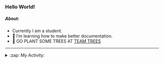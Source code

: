 ### Hello World!

##### About:
- Currently I am a student.
- 🌱 I’m learning how to make better documentation.
- 🌱 GO PLANT SOME TREES AT [TEAM TREES](https://teamtrees.org/)

---
<details>
  <summary>:zap: My Activity:</summary>
  
<!--START_SECTION:waka-->
![Code Time](http://img.shields.io/badge/Code%20Time-1%2C171%20hrs%2034%20mins-blue)

**I'm a Night 🦉** 

```text
🌞 Morning                1906 commits        ███░░░░░░░░░░░░░░░░░░░░░░   10.11 % 
🌆 Daytime                6413 commits        █████████░░░░░░░░░░░░░░░░   34.02 % 
🌃 Evening                5378 commits        ███████░░░░░░░░░░░░░░░░░░   28.53 % 
🌙 Night                  5152 commits        ███████░░░░░░░░░░░░░░░░░░   27.33 % 
```
📅 **I'm Most Productive on Wednesday** 

```text
Monday                   2652 commits        ████░░░░░░░░░░░░░░░░░░░░░   14.07 % 
Tuesday                  2578 commits        ███░░░░░░░░░░░░░░░░░░░░░░   13.68 % 
Wednesday                4405 commits        ██████░░░░░░░░░░░░░░░░░░░   23.37 % 
Thursday                 2427 commits        ███░░░░░░░░░░░░░░░░░░░░░░   12.88 % 
Friday                   1967 commits        ███░░░░░░░░░░░░░░░░░░░░░░   10.44 % 
Saturday                 1654 commits        ██░░░░░░░░░░░░░░░░░░░░░░░   08.78 % 
Sunday                   3166 commits        ████░░░░░░░░░░░░░░░░░░░░░   16.80 % 
```


📊 **This Week I Spent My Time On** 

```text
🔥 Editors: 
IntelliJ                 3 hrs 56 mins       █████████████░░░░░░░░░░░░   53.80 % 
VS Code                  3 hrs 23 mins       ████████████░░░░░░░░░░░░░   46.20 % 

🐱‍💻 Projects: 
intro                    3 hrs 48 mins       █████████████░░░░░░░░░░░░   52.04 % 
iris-flower-ml           3 hrs 23 mins       ████████████░░░░░░░░░░░░░   46.20 % 
android-demo             7 mins              ░░░░░░░░░░░░░░░░░░░░░░░░░   01.76 % 
Unknown Project          0 secs              ░░░░░░░░░░░░░░░░░░░░░░░░░   00.00 % 
```


 Last Updated on 28/08/2023 14:12:06 UTC
<!--END_SECTION:waka-->
</details>
